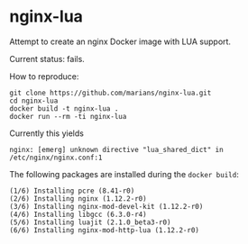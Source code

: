 # nginx-lua

Attempt to create an nginx Docker image with LUA support.

Current status: fails.

How to reproduce:

```
git clone https://github.com/marians/nginx-lua.git
cd nginx-lua
docker build -t nginx-lua .
docker run --rm -ti nginx-lua
```

Currently this yields

```
nginx: [emerg] unknown directive "lua_shared_dict" in /etc/nginx/nginx.conf:1
```

The following packages are installed during the `docker build`:

```
(1/6) Installing pcre (8.41-r0)
(2/6) Installing nginx (1.12.2-r0)
(3/6) Installing nginx-mod-devel-kit (1.12.2-r0)
(4/6) Installing libgcc (6.3.0-r4)
(5/6) Installing luajit (2.1.0_beta3-r0)
(6/6) Installing nginx-mod-http-lua (1.12.2-r0)
```
